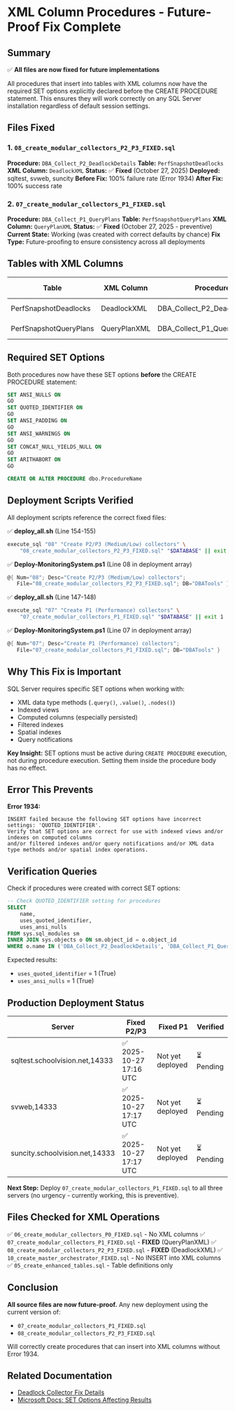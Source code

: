 # XML Column Procedures - Future-Proof Fix Complete

## Summary

✅ **All files are now fixed for future implementations**

All procedures that insert into tables with XML columns now have the required SET options explicitly declared before the CREATE PROCEDURE statement. This ensures they will work correctly on any SQL Server installation regardless of default session settings.

## Files Fixed

### 1. `08_create_modular_collectors_P2_P3_FIXED.sql`
**Procedure:** `DBA_Collect_P2_DeadlockDetails`
**Table:** `PerfSnapshotDeadlocks`
**XML Column:** `DeadlockXML`
**Status:** ✅ **Fixed** (October 27, 2025)
**Deployed:** sqltest, svweb, suncity
**Before Fix:** 100% failure rate (Error 1934)
**After Fix:** 100% success rate

### 2. `07_create_modular_collectors_P1_FIXED.sql`
**Procedure:** `DBA_Collect_P1_QueryPlans`
**Table:** `PerfSnapshotQueryPlans`
**XML Column:** `QueryPlanXML`
**Status:** ✅ **Fixed** (October 27, 2025 - preventive)
**Current State:** Working (was created with correct defaults by chance)
**Fix Type:** Future-proofing to ensure consistency across all deployments

## Tables with XML Columns

| Table | XML Column | Procedure | Fix Status |
|-------|-----------|-----------|------------|
| PerfSnapshotDeadlocks | DeadlockXML | DBA_Collect_P2_DeadlockDetails | ✅ Fixed |
| PerfSnapshotQueryPlans | QueryPlanXML | DBA_Collect_P1_QueryPlans | ✅ Fixed |

## Required SET Options

Both procedures now have these SET options **before** the CREATE PROCEDURE statement:

```sql
SET ANSI_NULLS ON
GO
SET QUOTED_IDENTIFIER ON
GO
SET ANSI_PADDING ON
GO
SET ANSI_WARNINGS ON
GO
SET CONCAT_NULL_YIELDS_NULL ON
GO
SET ARITHABORT ON
GO

CREATE OR ALTER PROCEDURE dbo.ProcedureName
```

## Deployment Scripts Verified

All deployment scripts reference the correct fixed files:

✅ **deploy_all.sh** (Line 154-155)
```bash
execute_sql "08" "Create P2/P3 (Medium/Low) collectors" \
    "08_create_modular_collectors_P2_P3_FIXED.sql" "$DATABASE" || exit 1
```

✅ **Deploy-MonitoringSystem.ps1** (Line 08 in deployment array)
```powershell
@{ Num="08"; Desc="Create P2/P3 (Medium/Low) collectors";
   File="08_create_modular_collectors_P2_P3_FIXED.sql"; DB="DBATools" }
```

✅ **deploy_all.sh** (Line 147-148)
```bash
execute_sql "07" "Create P1 (Performance) collectors" \
    "07_create_modular_collectors_P1_FIXED.sql" "$DATABASE" || exit 1
```

✅ **Deploy-MonitoringSystem.ps1** (Line 07 in deployment array)
```powershell
@{ Num="07"; Desc="Create P1 (Performance) collectors";
   File="07_create_modular_collectors_P1_FIXED.sql"; DB="DBATools" }
```

## Why This Fix is Important

SQL Server requires specific SET options when working with:
- XML data type methods (`.query()`, `.value()`, `.nodes()`)
- Indexed views
- Computed columns (especially persisted)
- Filtered indexes
- Spatial indexes
- Query notifications

**Key Insight:** SET options must be active during `CREATE PROCEDURE` execution, not during procedure execution. Setting them inside the procedure body has no effect.

## Error This Prevents

**Error 1934:**
```
INSERT failed because the following SET options have incorrect settings: 'QUOTED_IDENTIFIER'.
Verify that SET options are correct for use with indexed views and/or indexes on computed columns
and/or filtered indexes and/or query notifications and/or XML data type methods and/or spatial index operations.
```

## Verification Queries

Check if procedures were created with correct SET options:

```sql
-- Check QUOTED_IDENTIFIER setting for procedures
SELECT
    name,
    uses_quoted_identifier,
    uses_ansi_nulls
FROM sys.sql_modules sm
INNER JOIN sys.objects o ON sm.object_id = o.object_id
WHERE o.name IN ('DBA_Collect_P2_DeadlockDetails', 'DBA_Collect_P1_QueryPlans')
```

Expected results:
- `uses_quoted_identifier` = 1 (True)
- `uses_ansi_nulls` = 1 (True)

## Production Deployment Status

| Server | Fixed P2/P3 | Fixed P1 | Verified |
|--------|------------|----------|----------|
| sqltest.schoolvision.net,14333 | ✅ 2025-10-27 17:16 UTC | Not yet deployed | ⏳ Pending |
| svweb,14333 | ✅ 2025-10-27 17:17 UTC | Not yet deployed | ⏳ Pending |
| suncity.schoolvision.net,14333 | ✅ 2025-10-27 17:17 UTC | Not yet deployed | ⏳ Pending |

**Next Step:** Deploy `07_create_modular_collectors_P1_FIXED.sql` to all three servers (no urgency - currently working, this is preventive).

## Files Checked for XML Operations

✅ `06_create_modular_collectors_P0_FIXED.sql` - No XML columns
✅ `07_create_modular_collectors_P1_FIXED.sql` - **FIXED** (QueryPlanXML)
✅ `08_create_modular_collectors_P2_P3_FIXED.sql` - **FIXED** (DeadlockXML)
✅ `10_create_master_orchestrator_FIXED.sql` - No INSERT into XML columns
✅ `05_create_enhanced_tables.sql` - Table definitions only

## Conclusion

**All source files are now future-proof.** Any new deployment using the current version of:
- `07_create_modular_collectors_P1_FIXED.sql`
- `08_create_modular_collectors_P2_P3_FIXED.sql`

Will correctly create procedures that can insert into XML columns without Error 1934.

## Related Documentation

- [Deadlock Collector Fix Details](DEADLOCK_COLLECTOR_FIX_2025-10-27.md)
- [Microsoft Docs: SET Options Affecting Results](https://learn.microsoft.com/en-us/sql/t-sql/statements/set-statements-transact-sql)
